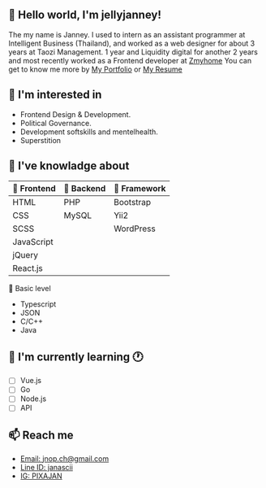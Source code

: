 ## 👋 Hello world, I'm jellyjanney! ##
The my name is Janney. I used to intern as an assistant programmer at Intelligent Business (Thailand), and worked as a web designer for about 3 years at Taozi Management. 1 year and Liquidity digital for another 2 years and most recently worked as a Frontend developer at [Zmyhome](https://th.zmyhome.com/) You can get to know me more by
[My Portfolio](https://thejanney.my.canva.site/portfolio)
 or 
[My Resume](https://drive.google.com/file/d/1VnHQO3l_jmIOhUIwKBjAixDp4g3mbvKR/view)

## 👀 I'm interested in ##
- Frontend Design & Development.
- Political Governance.
- Development softskills and mentelhealth.
- Superstition 

## 🎒 I've knowladge about ##

| 🐤 Frontend | 🐣 Backend | 🐥 Framework |
|:-----------------|:---------------|:-----------|
|   HTML            |   PHP           |  Bootstrap  |
|   CSS             |   MySQL         |  Yii2       |
|   SCSS            |                 |  WordPress  |
|   JavaScript      |                 |             |
|   jQuery          |                 |             |
|   React.js        |                 |             |

🐣 Basic level
  - Typescript
  - JSON
  - C/C++
  - Java

## 🔴 I'm currently learning :clock1: ##
  - [ ] Vue.js
  - [ ] Go 
  - [ ] Node.js
  - [ ] API

## 📫 Reach me ##
  - [Email: jnop.ch@gmail.com](mailto:jnop.ch@gmail.com)
  - [Line ID: janascii](https://line.me/ti/p/LkDQxK8G__)
  - [IG: PIXAJAN](https://www.instagram.com/pixajan/)

